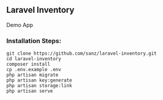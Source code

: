 ## Laravel Inventory
Demo App

### Installation Steps:
```
git clone https://github.com/sanz/laravel-inventory.git
cd laravel-inventory
composer install
cp .env.example .env
php artisan migrate
php artisan key:generate
php artisan storage:link
php artisan serve
```